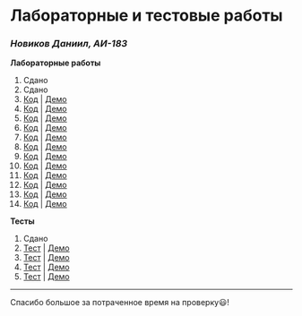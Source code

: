 # Лабораторные и тестовые работы
###  *Новиков Даниил, АИ-183*

**Лабораторные работы**

1. Сдано
2. Сдано
3. [Код](https://github.com/novicode1/novicode1.github.io/tree/master/lab3) | [Демо](https://novicode1.github.io/lab3/src/index.html)
4. [Код](https://github.com/novicode1/novicode1.github.io/tree/master/lab4) | [Демо](https://novicode1.github.io/lab4/src/index.html)
5. [Код](https://github.com/novicode1/novicode1.github.io/tree/master/lab5) | [Демо](https://novicode1.github.io/lab5/src/index.html)
6. [Код](https://github.com/novicode1/novicode1.github.io/tree/master/lab6) | [Демо](https://novicode1.github.io/lab6/src/index.html)
7. [Код](https://github.com/novicode1/novicode1.github.io/tree/master/lab7) | [Демо](https://novicode1.github.io/lab7/src/index.html)
8. [Код](https://github.com/novicode1/novicode1.github.io/tree/master/lab8) | [Демо](https://novicode1.github.io/lab8/src/index.html)
9. [Код](https://github.com/novicode1/novicode1.github.io/tree/master/lab9) | [Демо](https://novicode1.github.io/lab9/src/index.html)
10. [Код](https://github.com/novicode1/novicode1.github.io/tree/master/lab10) | [Демо](https://novicode1.github.io/lab10/src/index.html)
11. [Код](https://github.com/novicode1/novicode1.github.io/tree/master/lab11) | [Демо](https://novicode1.github.io/lab11/src/index.html)
12. [Код](https://github.com/novicode1/novicode1.github.io/tree/master/lab12) | [Демо](https://novicode1.github.io/lab12/src/index.html)
13. [Код](https://github.com/novicode1/novicode1.github.io/tree/master/lab13) | [Демо](https://novicode1.github.io/lab13/src/index.html)
14. [Код](https://github.com/novicode1/novicode1.github.io/tree/master/lab14) | [Демо](https://novicode1.github.io/lab14/src/index.html)

**Тесты**

1. Сдано
2. [Тест](./test2) | [Демо](./test2/src/index.html)
3. [Тест](./test3) | [Демо](./test3/src/index.html)
4. [Тест](./test4) | [Демо](./test4/src/index.html)
5. [Тест](./test5) | [Демо](./test5/src/index.html)

***

Спасибо большое за потраченное время на проверку😃!
